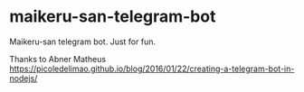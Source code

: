 # maikeru-san-telegram-bot
Maikeru-san telegram bot. Just for fun.

Thanks to Abner Matheus https://picoledelimao.github.io/blog/2016/01/22/creating-a-telegram-bot-in-nodejs/
